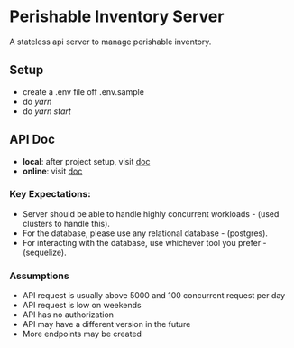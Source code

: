 # Perishable Inventory Server

A stateless api server to manage perishable inventory.

## Setup
- create a .env file off .env.sample
- do _yarn_
- do _yarn start_

## API Doc

- **local**: after project setup, visit [doc](http://localhost:8000/ai/v1)
- **online**:
  visit [doc](http://localhost:8000/ai/v1)

### Key Expectations:

- Server should be able to handle highly concurrent workloads - (used clusters to handle this).
- For the database, please use any relational database - (postgres).
- For interacting with the database, use whichever tool you prefer - (sequelize).

### Assumptions

- API request is usually above 5000 and 100 concurrent request per day
- API request is low on weekends
- API has no authorization
- API may have a different version in the future
- More endpoints may be created
